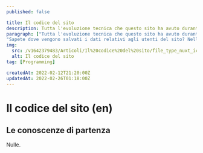 ```yaml
---
published: false

title: Il codice del sito
description: Tutta l'evoluzione tecnica che questo sito ha avuto durante la sua costruzione e le quindi le tecnologie che alla fine ho scelto di usare.
paragraph: ["Tutta l'evoluzione tecnica che questo sito ha avuto durante la sua costruzione e le quindi le tecnologie che alla fine ho scelto di usare.",
"Sapete dove vengono salvati i dati relativi agli utenti del sito? Nell'articolo questo e molto altro"]
img:
  src: /v1642379483/Articoli/Il%20codice%20del%20sito/file_type_nuxt_icon_130293.svg
  alt: Il codice del sito
tag: [Programming]

createdAt: 2022-02-12T21:20:00Z
updatedAt: 2022-02-26T01:18:00Z
---
```


# Il codice del sito (en)

<CMedia :s="img.src" :a="img.src"></CMedia>

## Le conoscenze di partenza

Nulle.

<CMedia s="http://localhost/BWS/en/analytics.php?anni=1&id_pagina=9&tipo_pagina=&lingua=&anno_partenza=&submit=Genera" c="Bocchio's Analitics" type="iframe"></CMedia>
